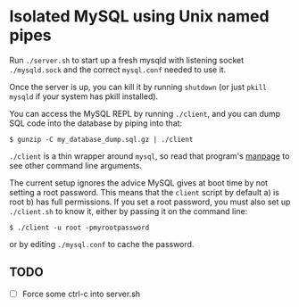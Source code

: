 Isolated MySQL using Unix named pipes
======================================

Run `./server.sh` to start up a fresh mysqld
with listening socket `./mysqld.sock`
and the correct `mysql.conf` needed to use it.

Once the server is up, you can kill it by running
`shutdown` (or just `pkill mysqld` if your system has pkill installed).

You can access the MySQL REPL by running `./client`,
and you can dump SQL code into the database by piping into that:
```
$ gunzip -C my_database_dump.sql.gz | ./client
```
`./client` is a thin wrapper around `mysql`, so read that program's
[manpage](FIXME) to see other command line arguments.

The current setup ignores the advice MySQL gives
at boot time by not setting a root password.
This means that the `client` script by default
 a) is root 
 b) has full permissions.
If you set a root password, you must also set up `./client.sh` to know it,
either by passing it on the command line:
```
$ ./client -u root -pmyrootpassword
```
or by editing `./mysql.conf` to cache the password.

TODO
-----

* [ ] Force some ctrl-c into server.sh